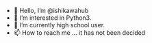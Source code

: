 - 👋 Hello, I’m @ishikawahub
- 👀 I’m interested in Python3.
- 🌱 I’m currently high school user.
- 📫 How to reach me ... it has not been decided

<!---
ishikawahub/ishikawahub is a ✨ special ✨ repository because its `README.md` (this file) appears on your GitHub profile.
You can click the Preview link to take a look at your changes.
--->
